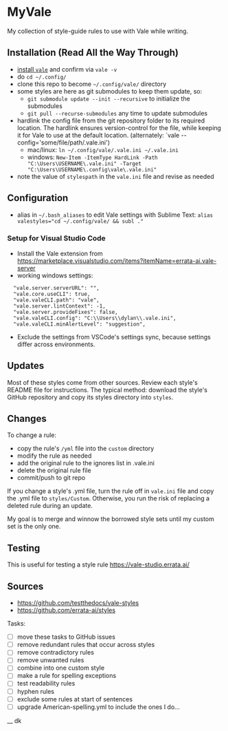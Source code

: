 

# MyVale

My collection of style-guide rules to use with Vale while writing.

## Installation (Read All the Way Through)

- [install `vale`](https://docs.errata.ai/vale/install) and confirm via `vale -v`
- do `cd ~/.config/`
- clone this repo to become `~/.config/vale/` directory
- some styles are here as git submodules to keep them update, so:
  - `git submodule update --init --recursive` to initialize the submodules
  - `git pull --recurse-submodules` any time to update submodules
- hardlink the config file from the git repository folder to its required location. The hardlink ensures version-control for the file, while keeping it for Vale to use at the default location. (alternately: `vale --config='some/file/path/.vale.ini')
  - mac/linux: `ln ~/.config/vale/.vale.ini ~/.vale.ini`
  - windows: `New-Item -ItemType HardLink -Path "C:\Users\USERNAME\.vale.ini" -Target "C:\Users\USERNAME\.config\vale\.vale.ini"`
- note the value of `stylespath` in the `vale.ini` file and revise as needed

## Configuration

- alias in `~/.bash_aliases` to edit Vale settings with Sublime Text:
`alias valestyles="cd ~/.config/vale/ && subl ."`


### Setup for Visual Studio Code

- Install the Vale extension from https://marketplace.visualstudio.com/items?itemName=errata-ai.vale-server
- working windows settings:
```
  "vale.server.serverURL": "",
  "vale.core.useCLI": true,
  "vale.valeCLI.path": "vale",
  "vale.server.lintContext": -1,
  "vale.server.provideFixes": false,
  "vale.valeCLI.config": "C:\\Users\\dylan\\.vale.ini",
  "vale.valeCLI.minAlertLevel": "suggestion",
```
- Exclude the settings from VSCode's settings sync, because settings differ across environments.

## Updates

Most of these styles come from other sources. Review each style's README file for instructions. The typical method: download the style's GitHub repository and copy its styles directory into ``styles``.

## Changes

To change a rule:
- copy the rule's `/yml` file into the `custom` directory
- modify the rule as needed
- add the original rule to the ignores list in .vale.ini
- delete the original rule file
- commit/push to git repo

If you change a style's .yml file, turn the rule off in `vale.ini` file and copy the .yml file to `styles/Custom`. Otherwise, you run the risk of replacing a deleted rule during an update.

My goal is to merge and winnow the borrowed style sets until my custom set is the only one.



## Testing

This is useful for testing a style rule https://vale-studio.errata.ai/

## Sources

- https://github.com/testthedocs/vale-styles
- https://github.com/errata-ai/styles

Tasks:


- [ ] move these tasks to GitHub issues
- [ ] remove redundant rules that occur across styles
- [ ] remove contradictory rules
- [ ] remove unwanted rules
- [ ] combine into one custom style
- [ ] make a rule for spelling exceptions
- [ ] test readability rules
- [ ] hyphen rules
- [ ] exclude some rules at start of sentences
- [ ] upgrade American-spelling.yml to include the ones I do...

__
dk
